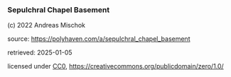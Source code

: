 ### Sepulchral Chapel Basement

(c) 2022 Andreas Mischok

source: <https://polyhaven.com/a/sepulchral_chapel_basement>

retrieved: 2025-01-05

licensed under [CC0](https://polyhaven.com/license), <https://creativecommons.org/publicdomain/zero/1.0/>


